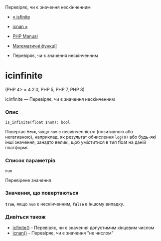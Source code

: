 Перевіряє, чи є значення нескінченним

-   [« isfinite](function.is-finite.html)
    
-   [ісnan »](function.is-nan.html)
    
-   [PHP Manual](index.html)
    
-   [Математичні функції](ref.math.html)
    
-   Перевіряє, чи є значення нескінченним
    

# ісinfinite

(PHP 4> = 4.2.0, PHP 5, PHP 7, PHP 8)

ісinfinite — Перевіряє, чи є значення нескінченним

### Опис

```methodsynopsis
is_infinite(float $num): bool
```

Повертає **`true`**, якщо `num` є нескінченністю (позитивною або негативною), наприклад, як результат обчислення `log(0)` або будь-які інші значення, занадто великі, щоб уміститися в тип float на даній платформі.

### Список параметрів

`num`

Перевірене значення

### Значення, що повертаються

**`true`**, якщо `num` є нескінченним, **`false`** в іншому випадку.

### Дивіться також

-   [ісfinite()](function.is-finite.html) - Перевіряє, чи є значення допустимим кінцевим числом
-   [ісnan()](function.is-nan.html) - Перевіряє, чи є значення "не числом"
